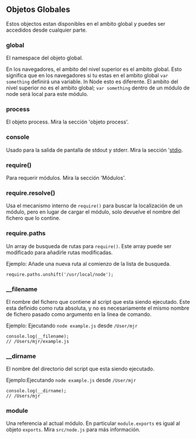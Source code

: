 ## Objetos Globales

Estos objectos estan disponibles en el ambito global y puedes ser accedidos desde cualquier parte.

### global

El namespace del objeto global.

En los navegadores, el ambito del nivel superior es el ambito global. Esto significa que en los navegadores si tu estas en el ambito global `var something` definirá una variable. In Node esto es diferente. El ambito del nivel superior no es el ambito global; `var something` dentro de un módulo de node será local para este módulo.

### process

El objeto process. Mira la sección 'objeto process'.

### console

Usado para la salida de pantalla de stdout y stderr. Mira la sección
'[stdio](stdio.html).

### require()

Para requerir módulos. Mira la sección 'Módulos'.

### require.resolve()

Usa el mecanismo interno de `require()` para buscar la localización de un módulo, pero en lugar de cargar el módulo, solo devuelve el nombre del fichero que lo contine.

### require.paths

Un array de busqueda de rutas para `require()`. Este array puede ser modificado para añadirle rutas modificadas.

Ejemplo: Añade una nueva ruta al comienzo de la lista de busqueda.

    require.paths.unshift('/usr/local/node');


### __filename

El nombre del fichero que contiene al script que esta siendo ejecutado. Este esta definido como ruta absoluta, y no es necesariamente el mismo nombre de fichero pasado como argumento en la linea de comando.

Ejemplo: Ejecutando `node example.js` desde `/User/mjr`

    console.log(__filename);
    // /Users/mjr/example.js

### __dirname

El nombre del directorio del script que esta siendo ejecutado.

Ejemplo:Ejecutando `node example.js` desde `/User/mjr`

    console.log(__dirname);
    // /Users/mjr


### module

Una referencia al actual módulo. En particular `module.exports` es igual al objeto `exports`. Mira `src/node.js` para más información.
